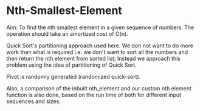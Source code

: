 # Nth-Smallest-Element

Aim: To find the nth smallest element in a given sequence of numbers. 
The operation should take an amortized cost of O(n).

Quick Sort's partitioning approach used here. We don not want to do more work than what is required i.e. we don't want to sort 
all the numbers and then return the nth element from sorted list; Instead we approach this problem using the idea of 
partitioning of Quick Sort.

Pivot is randomly generated (randomized quick-sort).

Also, a comparison of the inbuilt nth_element and our custom nth element function is also done, based on the run time of both
for different input sequences and sizes.
